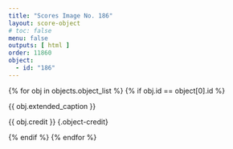 ```yaml
---
title: "Scores Image No. 186"
layout: score-object
# toc: false
menu: false
outputs: [ html ]
order: 11860
object:
  - id: "186"
---
```


{% for obj in objects.object_list %}
{% if obj.id == object[0].id %}

{{ obj.extended_caption }}

{{ obj.credit }} {.object-credit}

{% endif %}
{% endfor %}
